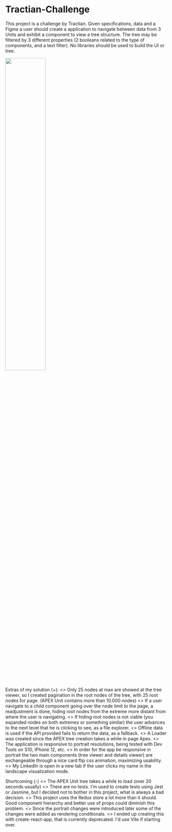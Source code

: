 # Tractian-Challenge
This project is a challenge by Tractian.
Given specifications, data and a Figma a user should create a application to navigate between data from 3 Units and exhibit a component to view a tree structure. 
The tree may be filtered by 3 different properties (2 booleans related to the type of components, and a text filter). No libraries should be used to build the UI or tree. 

[<img src="https://i.ibb.co/Dw0smzp/thumbnail.png" width="50%">]([https://www.youtube.com/watch?v=Hc79sDi3f0U](https://www.youtube.com/watch?v=lwpAdCiSTPE) "Tractan Challenge:front-end (HygorLBM)")


Extras of my solution (+):
<> Only 25 nodes at max are showed at the tree viewer, so I created pagination in the root nodes of the tree, with 25 root nodes for page. (APEX Unit contains more than 10.000 nodes)
<> If a user navigate to a child component going over the node limit to the page, a readjustment is done, hiding root nodes from the extreme more distant from where the user is navigating.
<> If hiding root nodes is not viable (you expanded nodes on both extremes or something similar) the user advances to the next level that he is clicking to see, as a file explorer.
<> Offline data is used if the API provided fails to return the data, as a fallback. 
<> A Loader was created since the APEX tree creation takes a while in page Apex.
<> The application is responsive to portrait resolutions, being tested with Dev Tools on S10, IPhone 12, etc.
<> In order for the app be responsive in portrait the two main components (tree viewer and details viewer) are exchangeable through a nice card flip css animation, maximizing usability.
<> My LinkedIn is open in a new tab if the user clicks my name in the landscape visualization mode.

Shortcoming (-)
<> The APEX Unit tree takes a while to load (over 20 seconds usually)
<> There are no tests. I'm used to create tests using Jest or Jasmine, but I decided not to bother in this project, what is always a bad decision.
<> This project uses the Redux store a lot more than it should. Good component hierarchy and better use of props could diminish this problem.
<> Since the portrait changes were introduced later some of the changes were added as rendering conditionals.
<> I ended up creating this with create-react-app, that is currently deprecated. I'd use Vite if starting over.
